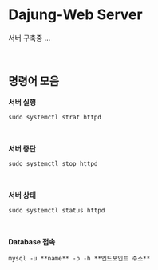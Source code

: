 # Dajung-Web Server

서버 구축중 ...

&nbsp;


## 명령어 모음

**서버 실행**

```
sudo systemctl strat httpd
```
&nbsp;

**서버 중단**

```
sudo systemctl stop httpd
```
&nbsp;

**서버 상태**

```
sudo systemctl status httpd
```
&nbsp;

**Database 접속**

```
mysql -u **name** -p -h **엔드포인트 주소**
```
